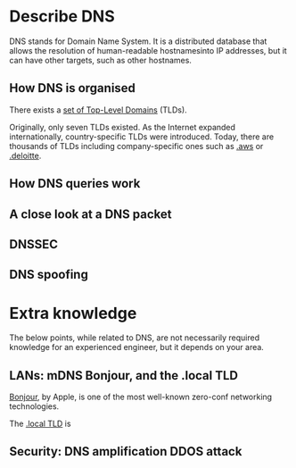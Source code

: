 # Describe DNS

DNS stands for Domain Name System. It is a distributed database that allows the resolution of human-readable hostnamesinto IP addresses, but it can have other targets, such as other hostnames.

## How DNS is organised

There exists a [set of Top-Level Domains](https://en.wikipedia.org/wiki/List_of_Internet_top-level_domains) (TLDs).

Originally, only seven TLDs existed. As the Internet expanded internationally, country-specific TLDs were introduced. Today, there are thousands of TLDs including company-specific ones such as [.aws](https://nic.aws) or [.deloitte](https://home.deloitte).

## How DNS queries work

## A close look at a DNS packet

## DNSSEC

## DNS spoofing

# Extra knowledge

The below points, while related to DNS, are not necessarily required knowledge for an experienced engineer, but it depends on your area.

## LANs: mDNS Bonjour, and the .local TLD

[Bonjour](https://en.wikipedia.org/wiki/Bonjour_(software)), by Apple, is one of the most well-known zero-conf networking technologies.

The [.local TLD](https://en.wikipedia.org/wiki/.local) is 

## Security: DNS amplification DDOS attack

